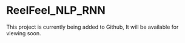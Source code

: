 # ReelFeel_NLP_RNN
This project is currently being added to Github, It will be available for viewing soon.
